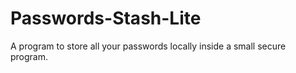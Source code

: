 # Passwords-Stash-Lite
A program to store all your passwords locally inside a small secure program.
